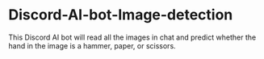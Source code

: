 # Discord-AI-bot-Image-detection
This Discord AI bot will read all the images in chat and predict whether the hand in the image is a hammer, paper, or scissors.
